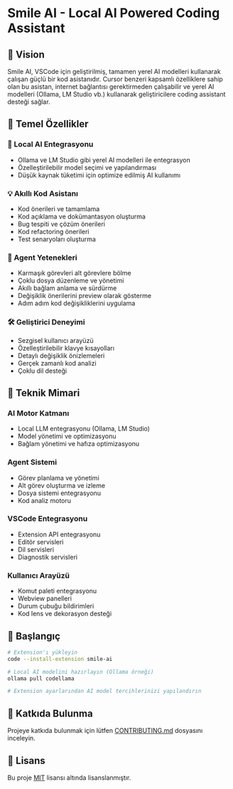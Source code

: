 # Smile AI - Local AI Powered Coding Assistant

<!-- ![Smile AI Logo](resources/smile-ai-logo.png) -->

## 🎯 Vision

Smile AI, VSCode için geliştirilmiş, tamamen yerel AI modelleri kullanarak çalışan güçlü bir kod asistanıdır. Cursor benzeri kapsamlı özelliklere sahip olan bu asistan, internet bağlantısı gerektirmeden çalışabilir ve yerel AI modelleri (Ollama, LM Studio vb.) kullanarak geliştiricilere coding assistant desteği sağlar.

## 🌟 Temel Özellikler

### 🤖 Local AI Entegrasyonu
- Ollama ve LM Studio gibi yerel AI modelleri ile entegrasyon
- Özelleştirilebilir model seçimi ve yapılandırması
- Düşük kaynak tüketimi için optimize edilmiş AI kullanımı

### 💡 Akıllı Kod Asistanı
- Kod önerileri ve tamamlama
- Kod açıklama ve dokümantasyon oluşturma
- Bug tespiti ve çözüm önerileri
- Kod refactoring önerileri
- Test senaryoları oluşturma

### 🔄 Agent Yetenekleri
- Karmaşık görevleri alt görevlere bölme
- Çoklu dosya düzenleme ve yönetimi
- Akıllı bağlam anlama ve sürdürme
- Değişiklik önerilerini preview olarak gösterme
- Adım adım kod değişikliklerini uygulama

### 🛠️ Geliştirici Deneyimi
- Sezgisel kullanıcı arayüzü
- Özelleştirilebilir klavye kısayolları
- Detaylı değişiklik önizlemeleri
- Gerçek zamanlı kod analizi
- Çoklu dil desteği

## 🔧 Teknik Mimari

### AI Motor Katmanı
- Local LLM entegrasyonu (Ollama, LM Studio)
- Model yönetimi ve optimizasyonu
- Bağlam yönetimi ve hafıza optimizasyonu

### Agent Sistemi
- Görev planlama ve yönetimi
- Alt görev oluşturma ve izleme
- Dosya sistemi entegrasyonu
- Kod analiz motoru

### VSCode Entegrasyonu
- Extension API entegrasyonu
- Editör servisleri
- Dil servisleri
- Diagnostik servisleri

### Kullanıcı Arayüzü
- Komut paleti entegrasyonu
- Webview panelleri
- Durum çubuğu bildirimleri
- Kod lens ve dekorasyon desteği

## 🚀 Başlangıç

```bash
# Extension'ı yükleyin
code --install-extension smile-ai

# Local AI modelini hazırlayın (Ollama örneği)
ollama pull codellama

# Extension ayarlarından AI model tercihlerinizi yapılandırın
```

## 🤝 Katkıda Bulunma

Projeye katkıda bulunmak için lütfen [CONTRIBUTING.md](CONTRIBUTING.md) dosyasını inceleyin.

## 📄 Lisans

Bu proje [MIT](LICENSE) lisansı altında lisanslanmıştır.
